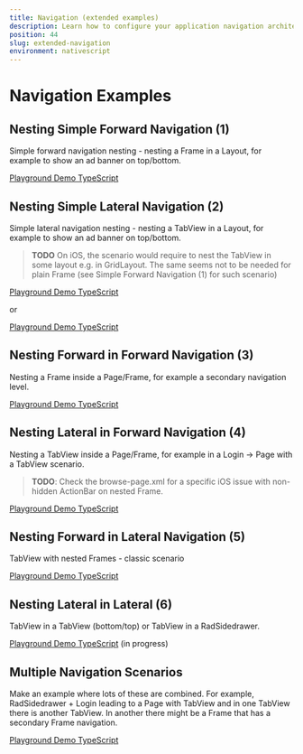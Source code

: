 ```yaml
---
title: Navigation (extended examples)
description: Learn how to configure your application navigation architecture, navigate forward and backward and use TabView, Modal View and SideDrawer
position: 44
slug: extended-navigation
environment: nativescript
---
```


# Navigation Examples

## Nesting Simple Forward Navigation (1)
Simple forward navigation nesting - nesting a Frame in a Layout, for example to show an ad banner on top/bottom.

[Playground Demo TypeScript](https://play.nativescript.org/?template=play-tsc&id=65Uk0F&v=5)


## Nesting Simple Lateral Navigation (2)
Simple lateral navigation nesting - nesting a TabView in a Layout, for example to show an ad banner on top/bottom.

> **TODO** On iOS, the scenario would require to nest the TabView in some layout e.g. in GridLayout. The same seems not to be needed for plain Frame (see Simple Forward Navigation (1) for such scenario)

[Playground Demo TypeScript](https://play.nativescript.org/?template=play-tsc&id=IeOEzc)

or

[Playground Demo TypeScript](https://play.nativescript.org/?template=play-tsc&id=DrwJ2o&_ga=2.243685441.533655497.1554097996-1456678682.1516707790&v=8)


## Nesting Forward in Forward Navigation (3)
Nesting a Frame inside a Page/Frame, for example a secondary navigation level.

[Playground Demo TypeScript](https://play.nativescript.org/?template=play-tsc&id=LMV24L&v=2)


## Nesting Lateral in Forward Navigation (4)
Nesting a TabView inside a Page/Frame, for example in a Login -> Page with a TabView scenario.

> **TODO**: Check the browse-page.xml for a specific iOS issue with non-hidden ActionBar on nested Frame.

[Playground Demo TypeScript](https://play.nativescript.org/?template=play-tsc&id=1UMjJZ&v=4)


## Nesting Forward in Lateral Navigation (5)
TabView with nested Frames - classic scenario

[Playground Demo TypeScript](https://play.nativescript.org/?template=play-tsc&id=DrwJ2o&v=12)


## Nesting Lateral in Lateral (6)
 TabView in a TabView (bottom/top) or TabView in a RadSidedrawer.

 [Playground Demo TypeScript]() (in progress)


## Multiple Navigation Scenarios
Make an example where lots of these are combined. For example, RadSidedrawer + Login leading to a Page with TabView and in one TabView there is another TabView. In another there might be a Frame that has a secondary Frame navigation.

[Playground Demo TypeScript](https://play.nativescript.org/?template=play-tsc&id=fyNqnr&v=6)